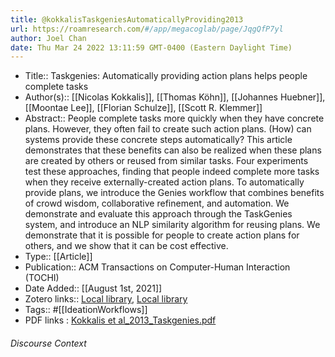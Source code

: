 ```yaml
---
title: @kokkalisTaskgeniesAutomaticallyProviding2013
url: https://roamresearch.com/#/app/megacoglab/page/JqgQfP7yl
author: Joel Chan
date: Thu Mar 24 2022 13:11:59 GMT-0400 (Eastern Daylight Time)
---
```


- Title:: Taskgenies: Automatically providing action plans helps people complete tasks
- Author(s):: [[Nicolas Kokkalis]], [[Thomas Köhn]], [[Johannes Huebner]], [[Moontae Lee]], [[Florian Schulze]], [[Scott R. Klemmer]]
- Abstract:: People complete tasks more quickly when they have concrete plans. However, they often fail to create such action plans. (How) can systems provide these concrete steps automatically? This article demonstrates that these benefits can also be realized when these plans are created by others or reused from similar tasks. Four experiments test these approaches, finding that people indeed complete more tasks when they receive externally-created action plans. To automatically provide plans, we introduce the Genies workflow that combines benefits of crowd wisdom, collaborative refinement, and automation. We demonstrate and evaluate this approach through the TaskGenies system, and introduce an NLP similarity algorithm for reusing plans. We demonstrate that it is possible for people to create action plans for others, and we show that it can be cost effective.
- Type:: [[Article]]
- Publication:: ACM Transactions on Computer-Human Interaction (TOCHI)
- Date Added:: [[August 1st, 2021]]
- Zotero links:: [Local library](zotero://select/groups/2451508/items/JR23JN87), [Local library](https://www.zotero.org/groups/2451508/items/JR23JN87)
- Tags:: #[[IdeationWorkflows]]
- PDF links : [Kokkalis et al_2013_Taskgenies.pdf](zotero://open-pdf/groups/2451508/items/EKLYDJGG)

###### Discourse Context


